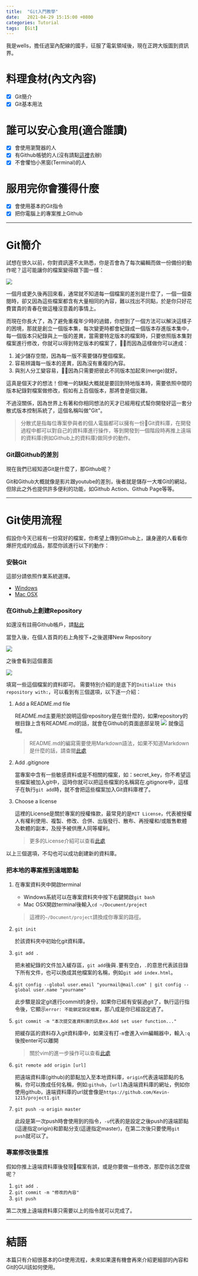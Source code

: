 ```yaml
---
title:  "Git入門教學"
date:   2021-04-29 15:15:00 +0800
categories: Tutorial
tags:  [Git]
--- 
```

我是wells，擔任過室內配線的國手，征服了電氣領域後，現在正跨大版圖到資訊界。

# 料理食材(內文內容)
- [X] Git簡介
- [X] Git基本用法

# 誰可以安心食用(適合誰讀)
- [X] 會使用瀏覽器的人
- [X] 有Github帳號的人(沒有請點[這裡](https://github.com/join)去辦)
- [X] 不會懼怕小黑窗(Terminal)的人

# 服用完你會獲得什麼
- [X] 會使用基本的Git指令
- [X] 把你電腦上的專案推上Github

---

# Git簡介
試想在很久以前，你對資訊還不太熟悉，你是否會為了每次編輯而做一份備份的動作呢？這可能讓你的檔案變得跟下圖一樣：

![](/assets/images/不用git的備份方式.png)

一個月或更久後再回來看，通常就不知道每一個檔案的差別是什麼了，一個一個查閱時，卻又因為這些檔案都含有大量相同的內容，難以找出不同點，於是你只好花費寶貴的青春在做這種沒意義的事情上。


而現在你長大了，為了避免重複年少時的過錯，你想到了一個方法可以解決這樣子的困境，那就是創立一個版本集，每次變更時都會紀錄成一個版本存進版本集中，每一個版本只紀錄與上一版的差異，當需要特定版本的檔案時，只要依照版本集對檔案進行修改，你就可以得到特定版本的檔案了，而因為這樣做你可以達成：
1. 減少儲存空間，因為每一版不需要儲存整個檔案。
2. 容易辨識每一版本的差異，因為沒有重複的內容。
3. 與別人分工變容易，因為只需要把彼此不同版本加起來(merge)就好。

這真是個天才的想法！但唯一的缺點大概就是要回到特地版本時，需要依照中間的版本紀錄對檔案做修改，假如有上百個版本，那將會是個災難。

不過沒關係，因為世界上有著和你相同想法的天才已經用程式幫你開發好這一套分散式版本控制系統了，這個名稱叫做"Git"。
> 分散式是指每位專案參與者的個人電腦都可以擁有一份Git資料庫，在開發過程中都可以對自己的資料庫進行操作，等到開發到一個階段時再推上遠端的資料庫(例如Github上的資料庫)做同步的動作。

### Git跟Github的差別
現在我們已經知道Git是什麼了，那Github呢？

Git和Github大概就像是影片跟youtube的差別，後者就是儲存一大堆Git的網站，但除此之外也提供許多便利的功能，如Github Action、Github Page等等。

---

# Git使用流程
假設你今天已經有一份寫好的檔案，你希望上傳到Github上，讓身邊的人看看你爆肝完成的成品，那麼你該進行以下的動作：

### 安裝Git
這部分請依照作業系統選擇。

- [Windows](https://gitbook.tw/chapters/environment/install-git-in-windows.html)
- [Mac OSX](https://gitbook.tw/chapters/environment/install-git-in-mac.html)

### 在Github上創建Repository
如還沒有註冊Github帳戶，請[點此](https://github.com/join)

當登入後，在個人首頁的右上角按下+之後選擇New Repository

![](/assets/images/github新增repository.png)

之後會看到這個畫面

![](/assets/images/github新增repository2.png)

填寫一些這個檔案的資料即可。
需要特別介紹的是底下的`Initialize this repository with:`，可以看到有三個選項，以下逐一介紹：
1. Add a README.md file 

    README.md主要用於說明這個repository是在做什麼的，如果repository的根目錄上含有README.md的話，就會在Github的頁面底部呈現
    ![](/assets/images/readme用途.png)
    就像這樣。

    > README.md的編寫需要使用Markdown語法，如果不知道Markdown是什麼的話，請查閱[此處](https://wcc723.github.io/development/2019/11/23/ten-mins-learn-markdown/)

2. Add .gitignore

    當專案中含有一些敏感資料或是不相關的檔案，如：secret_key，你不希望這些檔案被加入git中，這時你就可以把這些檔案的名稱寫在.gitignore中，這樣子在執行`git add`時，就不會把這些檔案加入Git資料庫裡了。
    
3. Choose a license 

    這裡的License是關於專案的授權條款，最常見的是`MIT License`，代表被授權人有權利使用、複製、修改、合併、出版發行、散布、再授權和/或販售軟體及軟體的副本，及授予被供應人同等權利。

    > 更多的License介紹可以查看[此處](https://progressbar.tw/posts/61)

以上三個選項，不勾也可以成功創建新的資料庫。

### 把本地的專案推到遠端節點
1. 在專案資料夾中開啟terminal

    - Windows系統可以在專案資料夾中按下右鍵開啟`git bash`
    - Mac OSX開啟terminal後輸入`cd ~/Document/project`
    > 這裡的`~/Document/project`請換成你專案的路徑。

2. `git init`
    
   於該資料夾中初始化git資料庫。

3. `git add .`

    把未被紀錄的文件加入緩存區，`git add`後與`.`要有空白，`.`的意思代表該目錄下所有文件，也可以換成其他檔案的名稱，例如`git add index.html`。

4. `git config --global user.email "yourmail@mail.com" | git config --global user.name "yourname"`

    此步驟是設定git進行commit的身份，如果你已經有安裝過git了，執行這行指令後，它顯示`error: 不能鎖定設定檔案`，那八成是你已經設定過了。

5. `git commit -m "本次提交進資料庫的訊息ex.Add set user function..."`

    把緩存區的資料存入git資料庫中，如果沒有打`-m`會進入vim編輯器中，輸入`:q`後按enter可以離開
    > 關於vim的進一步操作可以查看[此處](https://blog.techbridge.cc/2020/04/06/how-to-use-vim-as-an-editor-tutorial/)
    
6. `git remote add origin [url]`

    把遠端資料庫(github)的節點加入至本地資料庫，`origin`代表遠端節點的名稱，你可以換成任何名稱，例如:`github`，`[url]`為遠端資料庫的網址，例如你使用github，遠端資料庫的url就會像是`https://github.com/Kevin-1215/project1.git `
    
7. `git push -u origin master` 

    此段是第一次push時會使用到的指令，`-u`代表的是設定之後push的遠端節點(這邊指定origin)和節點分支(這邊指定master)，在第二次後只要使用`git push`就可以了。

### 專案修改後重推
假如你推上遠端資料庫後發現檔案有誤，或是你要做一些修改，那麼你該怎麼做呢？

1. `git add .`
2. `git commit -m "修改的內容"`
3. `git push`

第二次推上遠端資料庫只需要以上的指令就可以完成了。

---

# 結語
本篇只有介紹很基本的Git使用流程，未來如果還有機會再來介紹更細部的內容和Git的GUI該如何使用。
